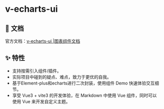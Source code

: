 # v-echarts-ui

## 📝 文档
官方文档：[v-echarts-ui |图表组件文档](https://yoguoer.github.io/v-echarts-ui/)

## ✨ 特性

- 支持按需引入组件/插件。
- 实际项目中碰到的疑点、难点，致力于更优的自我。
- 基于Element-plus和echarts进行二次封装，使用组件 Demo 快速体验交互细节。
- 享受 Vue3 + vite3 的开发体验，在 Markdown 中使用 Vue 组件，同时可以使用 Vue 来开发自定义主题。


